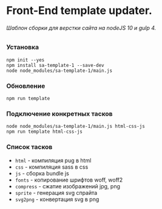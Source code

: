 # Front-End template updater. #
###### Шаблон сборки для верстки сайта на nodeJS 10 и gulp 4. ######

### Установка ###
`npm init --yes`  
`npm install sa-template-1 --save-dev`  
`node node_modules/sa-template-1/main.js`  

### Обновление ###
`npm run template`  

### Подключение конкретных тасков ###
`node node_modules/sa-template-1/main.js html-css-js`  
`npm run template html-css-js`  

### Список тасков ###
* `html` - компиляция pug в html
* `css` - компиляция sass в css
* `js` - сборка bundle js
* `fonts` - копирование шрифтов woff, woff2
* `compress` - сжатие изображений jpg, png
* `sprite` - генерация svg спрайта
* `svg2png` - конвертация svg в png